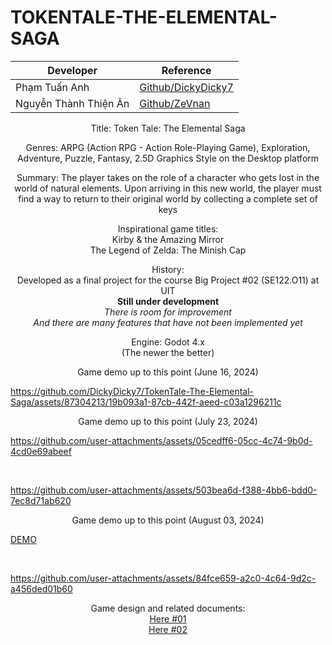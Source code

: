 # TOKENTALE-THE-ELEMENTAL-SAGA

| Developer              | Reference                                             |
| ---------------------- | ----------------------------------------------------- |
| Phạm Tuấn Anh          | [Github/DickyDicky7](https://github.com/DickyDicky7)  |
| Nguyễn Thành Thiện Ân  | [Github/ZeVnan     ](https://github.com/ZeVnan     )  |

<p align="center">
Title: Token Tale: The Elemental Saga
</p>
<p align="center">
Genres: ARPG (Action RPG - Action Role-Playing Game), Exploration, Adventure, Puzzle, Fantasy, 2.5D Graphics Style on the Desktop platform
</p>
<p align="center">
Summary: The player takes on the role of a character who gets lost in the world of natural elements. Upon arriving in this new world, the player must find a way to return to their original world by collecting a complete set of keys</p>
<p align="center">
Inspirational game titles:<br/>Kirby & the Amazing Mirror<br/>The Legend of Zelda: The Minish Cap
</p>
<p align="center">
History:<br/>Developed as a final project for the course Big Project #02 (SE122.O11) at UIT<br/><b>Still under development</b><br/><i>There is room for improvement</i><br/><i>And there are many features that have not been implemented yet</i>
</p>
<p align="center">
Engine: Godot 4.x<br/>(The newer the better)
</p>
<p align="center">
Game demo up to this point (June 16, 2024)<br/>
  
https://github.com/DickyDicky7/TokenTale-The-Elemental-Saga/assets/87304213/19b093a1-87cb-442f-aeed-c03a1296211c

</p>
<p align="center">
Game demo up to this point (July 23, 2024)<br/>

https://github.com/user-attachments/assets/05cedff6-05cc-4c74-9b0d-4cd0e69abeef

<br/>

https://github.com/user-attachments/assets/503bea6d-f388-4bb6-bdd0-7ec8d71ab620

</p>
<p align="center">
Game demo up to this point (August 03, 2024)<br/>

<a href="https://drive.google.com/file/d/1kscVpeeyAJH5AmCCohY2nBHSCrw4QAwR/view?usp=sharing">DEMO</a>

<br/>

https://github.com/user-attachments/assets/84fce659-a2c0-4c64-9d2c-a456ded01b60

</p>
<p align="center">
Game design and related documents:
  <br/>
  <a href="https://drive.google.com/drive/folders/15IapI7k0SIZZkjCpUGNDuVRXkSxtquTw?usp=drive_link">Here #01</a>
  <br/>
  <a href="https://drive.google.com/drive/folders/14-ZtTUaCpZgB-qBUQy3D17F4Zm3ifGjh?usp=drive_link">Here #02</a>
</p>


















